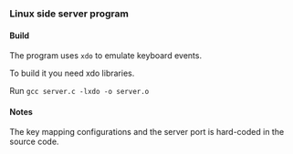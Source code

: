 ### Linux side server program

#### Build

The program uses `xdo` to emulate keyboard events.

To build it you need xdo libraries.

Run `gcc server.c -lxdo -o server.o`

#### Notes

The key mapping configurations and the server port is hard-coded in the source code.


